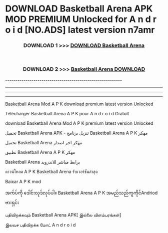 # DOWNLOAD Basketball Arena  APK MOD PREMIUM Unlocked for A n d r o i d [NO.ADS] latest version n7amr 



<div align="center">

<h3>DOWNLOAD 1 >>> <a href="https://getmod2.web.app/?judul=Basketball Arena ">DOWNLOAD Basketball Arena </a></h3><br>

<h3>DOWNLOAD 2 >>> <a href="https://getmod2.web.app/?judul=Basketball Arena ">Basketball Arena  DOWNLOAD </a></h3>

</div>
----------------------------------------------------------

----------------------------------------------------------

----------------------------------------------------------

----------------------------------------------------------

Basketball Arena  Mod A P K download premium latest version Unlocked

Télécharger Basketball Arena  A P K pour A n d r o i d Gratuit

download Basketball Arena  Mod A P K premium latest version Unlocked

تحميل Basketball Arena  APK - تنزيل برنامج Basketball Arena  A P K مهكر

تحميل Basketball Arena  مهكر اخر اصدار

تطبيق Basketball Arena  A P K مهكر

Basketball Arena  برابط مباشر للاندرويد

ดาวน์โหลด A P K Basketball Arena  รับเวอร์ชันล่าสุด

Baixar A P K mod

အက်ပ်ကို ဒေါင်းလုဒ်လုပ်ပါ။ Basketball Arena  A P K အမည်သည်ကူကိုင်Andriod ဗားရှင်း

பதிவிறக்கவும் Basketball Arena  APK[ இல்லை விளம்பரங்கள்] 
 
இலவச பதிவிறக்க மோட் A n d r o i d



